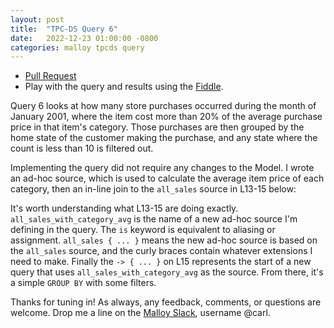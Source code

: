 ```yaml
---
layout: post
title:  "TPC-DS Query 6"
date:   2022-12-23 01:00:00 -0800
categories: malloy tpcds query
---
```

- [Pull Request](https://github.com/carlineng/malloy-tpcds/pull/9)
- Play with the query and results using the [Fiddle](https://carlineng.github.io/tpcds-fiddle/?q=6+-+Query+06&t=&m=TPC-DS).

Query 6 looks at how many store purchases occurred during the month of January 2001, where the item cost more than 20% of the average purchase price in that item's category. Those purchases are then grouped by the home state of the customer making the purchase, and any state where the count is less than 10 is filtered out.

<script src="https://gist.github.com/carlineng/b8521900a6aa92cd2b349326e9f36937.js?file=q06.sql"></script>

Implementing the query did not require any changes to the Model. I wrote an ad-hoc source, which is used to calculate the average item price of each category, then an in-line join to the `all_sales` source in L13-15 below:

<script src="https://gist.github.com/carlineng/b8521900a6aa92cd2b349326e9f36937.js?file=q06.malloy"></script>

It's worth understanding what L13-15 are doing exactly. `all_sales_with_category_avg` is the name of a new ad-hoc source I'm defining in the query. The `is` keyword is equivalent to aliasing or assignment. `all_sales { ... }` means the new ad-hoc source is based on the `all_sales` source, and the curly braces contain whatever extensions I need to make. Finally the `-> { ... }` on L15 represents the start of a new query that uses `all_sales_with_category_avg` as the source. From there, it's a simple `GROUP BY` with some filters.

Thanks for tuning in! As always, any feedback, comments, or questions are welcome. Drop me a line on the [Malloy Slack](https://malloy-community.slack.com), username @carl.

